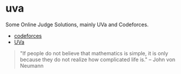 # uva

Some Online Judge Solutions, mainly UVa and Codeforces.

* [codeforces](https://codeforces.com/profile/lzwjava)
* [UVa](https://uhunt.onlinejudge.org/id/113519)

> "If people do not believe that mathematics is simple, it is only because they do not realize how complicated life is." – John von Neumann
